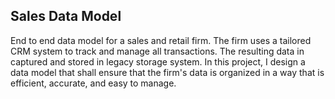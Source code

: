 ## Sales Data Model
End to end data model for a sales and retail firm. The firm uses a tailored CRM system
to track and manage all transactions. The resulting data in captured and stored in legacy storage system.
In this project, I design a data model that shall ensure that the firm's data is organized in a way that is efficient, accurate, and easy to manage.